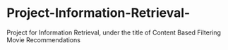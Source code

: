 # Project-Information-Retrieval- 

Project for Information Retrieval, under the title of Content Based Filtering Movie Recommendations

